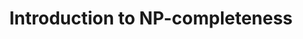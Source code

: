 ---
title: "Introduction to NP-completeness"
published: true
morea_id: reading-screencast-24a
morea_summary: "very informal"
morea_type: reading
morea_sort_order: 1
morea_url: http://www.youtube.com/watch?v=Cm_c_y2z0HY
morea_labels:
 - Screencast
 - Suthers
 - 19 min
---